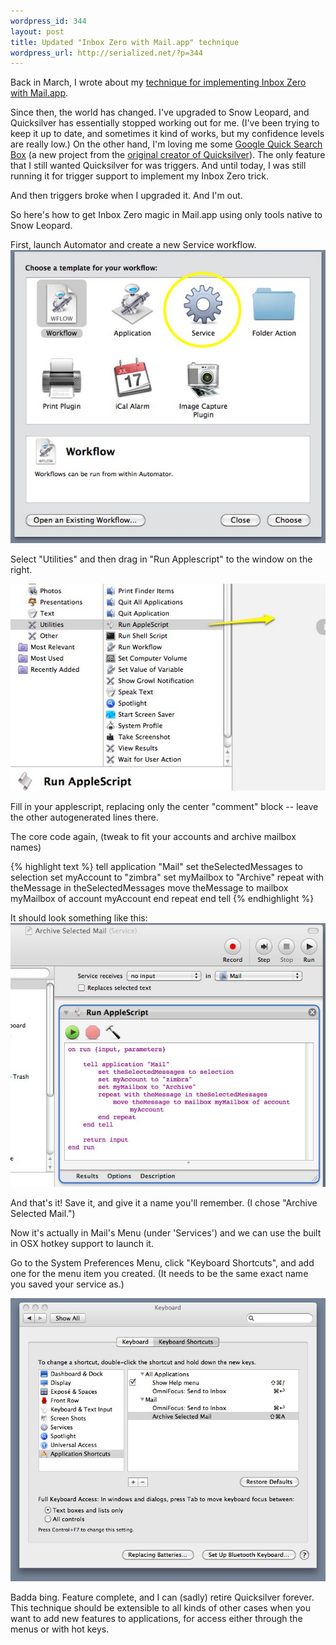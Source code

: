 ```yaml
--- 
wordpress_id: 344
layout: post
title: Updated "Inbox Zero with Mail.app" technique
wordpress_url: http://serialized.net/?p=344
---
```

Back in March, I wrote about my [technique for implementing Inbox Zero with Mail.app](/2009/03/my-approach-to-inbox-zero-with-mailapp/).

Since then, the world has changed. I've upgraded to Snow Leopard, and Quicksilver has essentially stopped working out for me. (I've been trying to keep it up to date, and sometimes it kind of works, but my confidence levels are really low.) On the other hand, I'm loving me some [Google Quick Search Box](http://code.google.com/p/qsb-mac/) (a new project from the [original creator of Quicksilver](http://www.cultofmac.com/quicksilver-is-sort-of-dead-long-live-google-quick-search-box/6986)). The only feature that I still wanted Quicksilver for was triggers. And until today, I was still running it for trigger support to implement my Inbox Zero trick.

And then triggers broke when I upgraded it. And I'm out.

So here's how to get Inbox Zero magic in Mail.app using only tools native to Snow Leopard.

First, launch Automator and create a new Service workflow.
![Automator Create a new Service Workflow](/images/Automator_select_service.jpg "Automator Create a new Service Workflow")

Select "Utilities" and then drag in "Run Applescript" to the window on the right.

![Automator: Run Applescript](/images/automator-drag-run-applescript.jpg "Automator: Run Applescript")

Fill in your applescript, replacing only the center "comment" block -- leave the other autogenerated lines there.

The core code again, (tweak to fit your accounts and archive mailbox names)

{% highlight text %}
    tell application "Mail"
        set theSelectedMessages to selection
        set myAccount to "zimbra"
        set myMailbox to "Archive"
        repeat with theMessage in theSelectedMessages
            move theMessage to mailbox myMailbox of account myAccount
        end repeat
    end tell
{% endhighlight %}

It should look something like this:
![Automator: Archive Applescript](/images/automator_archive.jpg "Automator: Archive Applescript")

And that's it! Save it, and give it a name you'll remember. (I chose "Archive Selected Mail.")

Now it's actually in Mail's Menu (under 'Services') and we can use the built in OSX hotkey support to launch it.

Go to the System Preferences Menu, click "Keyboard Shortcuts", and add one for the menu item you created. (It needs to be the same exact name you saved your service as.)

![Keyboard Shortcuts: Archive Mail](/images/Keyboard-Shortcuts-Archive-Mail.jpg "Keyboard Shortcuts: Archive Mail")

Badda bing. Feature complete, and I can (sadly) retire Quicksilver forever. This technique should be extensible to all kinds of other cases when you want to add new features to applications, for access either through the menus or with hot keys.


